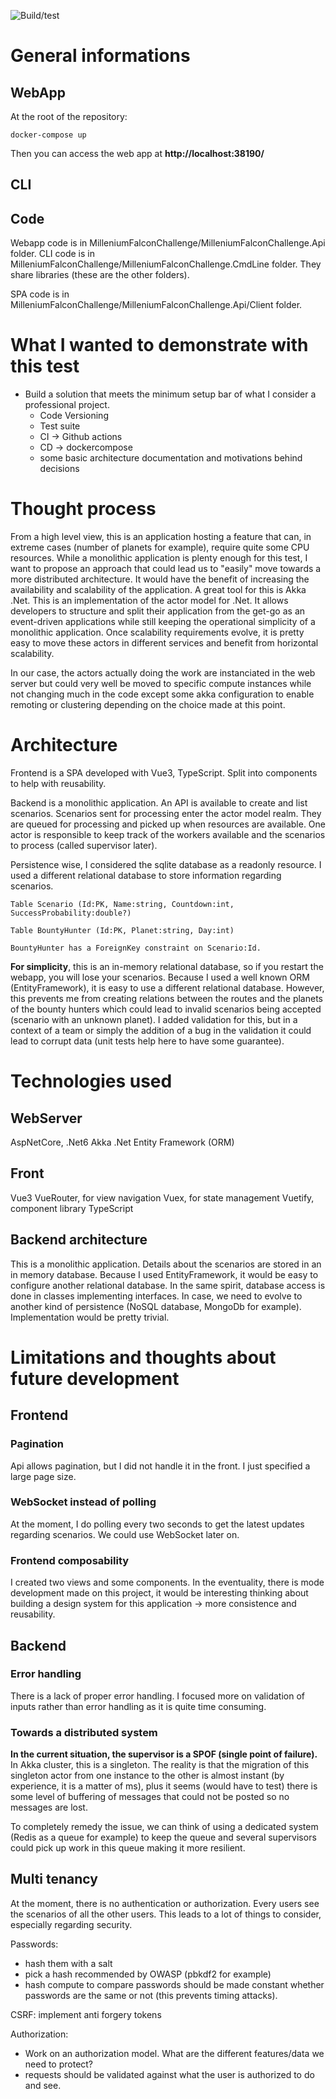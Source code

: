 ![Build/test](https://github.com/fabienDaou/dataiku/actions/workflows/dotnet.yml/badge.svg)

# General informations
## WebApp
At the root of the repository:
```
docker-compose up
```
Then you can access the web app at **http://localhost:38190/**
## CLI
## Code
Webapp code is in MilleniumFalconChallenge/MilleniumFalconChallenge.Api folder.
CLI code is in MilleniumFalconChallenge/MilleniumFalconChallenge.CmdLine folder.
They share libraries (these are the other folders).

SPA code is in MilleniumFalconChallenge/MilleniumFalconChallenge.Api/Client folder.

# What I wanted to demonstrate with this test
- Build a solution that meets the minimum setup bar of what I consider a professional project.
    - Code Versioning
    - Test suite
    - CI -> Github actions
    - CD -> dockercompose
    - some basic architecture documentation and motivations behind decisions

# Thought process
From a high level view, this is an application hosting a feature that can, in extreme cases (number of planets for example), require quite some CPU resources. While a monolithic application is plenty enough for this test, I want to propose an approach that could lead us to "easily" move towards a more distributed architecture. It would have the benefit of increasing the availability and scalability of the application.
A great tool for this is Akka .Net. This is an implementation of the actor model for .Net. It allows developers to structure and split their application from the get-go as an event-driven applications while still keeping the operational simplicity of a monolithic application. Once scalability requirements evolve, it is pretty easy to move these actors in different services and benefit from horizontal scalability.

In our case, the actors actually doing the work are instanciated in the web server but could very well be moved to specific compute instances while not changing much in the code except some akka configuration to enable remoting or clustering depending on the choice made at this point.

# Architecture
Frontend is a SPA developed with Vue3, TypeScript. Split into components to help with reusability.

Backend is a monolithic application. An API is available to create and list scenarios.
Scenarios sent for processing enter the actor model realm. They are queued for processing and picked up when resources are available. One actor is responsible to keep track of the workers available and the scenarios to process (called supervisor later).

Persistence wise, I considered the sqlite database as a readonly resource. I used a different relational database to store information regarding scenarios.

```
Table Scenario (Id:PK, Name:string, Countdown:int, SuccessProbability:double?)

Table BountyHunter (Id:PK, Planet:string, Day:int)

BountyHunter has a ForeignKey constraint on Scenario:Id.
```

**For simplicity**, this is an in-memory relational database, so if you restart the webapp, you will lose your scenarios. Because I used a well known ORM (EntityFramework), it is easy to use a different relational database. However, this prevents me from creating relations between the routes and the planets of the bounty hunters which could lead to invalid scenarios being accepted (scenario with an unknown planet). I added validation for this, but in a context of a team or simply the addition of a bug in the validation it could lead to corrupt data (unit tests help here to have some guarantee).

# Technologies used
## WebServer
AspNetCore, .Net6
Akka .Net
Entity Framework (ORM)
## Front
Vue3
VueRouter, for view navigation
Vuex, for state management
Vuetify, component library
TypeScript

## Backend architecture
This is a monolithic application.
Details about the scenarios are stored in an in memory database.
Because I used EntityFramework, it would be easy to configure another relational database.
In the same spirit, database access is done in classes implementing interfaces. In case, we need to evolve to another kind of persistence (NoSQL database, MongoDb for example). Implementation would be pretty trivial.

# Limitations and thoughts about future development
## Frontend
### Pagination
Api allows pagination, but I did not handle it in the front. I just specified a large page size.
### WebSocket instead of polling
At the moment, I do polling every two seconds to get the latest updates regarding scenarios.
We could use WebSocket later on.
### Frontend composability
I created two views and some components. In the eventuality, there is mode development made on this project, it would be interesting thinking about building a design system for this application -> more consistence and reusability.
## Backend
### Error handling
There is a lack of proper error handling. I focused more on validation of inputs rather than error handling as it is quite time consuming.
### Towards a distributed system
**In the current situation, the supervisor is a SPOF (single point of failure).**
In Akka cluster, this is a singleton. The reality is that the migration of this singleton actor from one instance to the other is almost instant (by experience, it is a matter of ms), plus it seems (would have to test) there is some level of buffering of messages that could not be posted so no messages are lost.

To completely remedy the issue, we can think of using a dedicated system (Redis as a queue for example) to keep the queue and several supervisors could pick up work in this queue making it more resilient.
## Multi tenancy
At the moment, there is no authentication or authorization. Every users see the scenarios of all the other users. This leads to a lot of things to consider, especially regarding security.

Passwords:
- hash them with a salt
- pick a hash recommended by OWASP (pbkdf2 for example)
- hash compute to compare passwords should be made constant whether passwords are the same or not (this prevents timing attacks).

CSRF: implement anti forgery tokens

Authorization:
- Work on an authorization model. What are the different features/data we need to protect?
- requests should be validated against what the user is authorized to do and see.